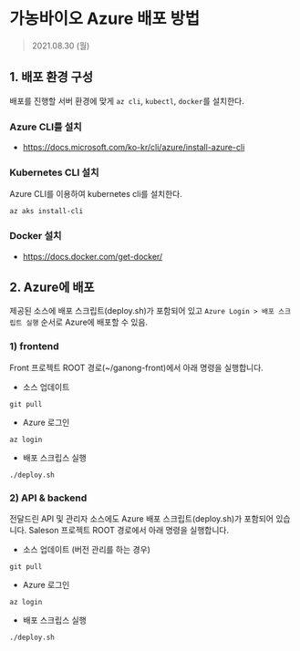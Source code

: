 # 가농바이오 Azure 배포 방법 
> 2021.08.30 (월)

## 1. 배포 환경 구성 
배포를 진행할 서버 환경에 맞게 `az cli`, `kubectl`, `docker`를 설치한다. 

### Azure CLI를 설치
- https://docs.microsoft.com/ko-kr/cli/azure/install-azure-cli

### Kubernetes CLI 설치
Azure CLI를 이용하여 kubernetes cli를 설치한다. 

```shell
az aks install-cli
```

### Docker 설치 
- https://docs.docker.com/get-docker/



## 2. Azure에 배포
제공된 소스에 배포 스크립트(deploy.sh)가 포함되어 있고
`Azure Login > 배포 스크립트 실행` 순서로 Azure에 배포할 수 있음.

### 1) frontend
Front 프로젝트 ROOT 경로(~/ganong-front)에서 아래 명령을 실행합니다.

- 소스 업데이트 
```shell
git pull
```

- Azure 로그인 
```shell
az login
```

- 배포 스크립스 실행 
```shell
./deploy.sh
```

### 2) API & backend 
전달드린 API 및 관리자 소스에도 Azure 배포 스크립트(deploy.sh)가 포함되어 있습니다.
Saleson 프로젝트 ROOT 경로에서 아래 명령을 실행합니다.


- 소스 업데이트 (버전 관리를 하는 경우)
```shell
git pull
```

- Azure 로그인
```shell
az login
```

- 배포 스크립스 실행
```shell
./deploy.sh
```


